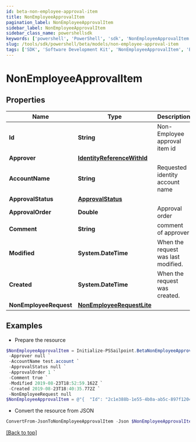 ```yaml
---
id: beta-non-employee-approval-item
title: NonEmployeeApprovalItem
pagination_label: NonEmployeeApprovalItem
sidebar_label: NonEmployeeApprovalItem
sidebar_class_name: powershellsdk
keywords: ['powershell', 'PowerShell', 'sdk', 'NonEmployeeApprovalItem', 'BetaNonEmployeeApprovalItem'] 
slug: /tools/sdk/powershell/beta/models/non-employee-approval-item
tags: ['SDK', 'Software Development Kit', 'NonEmployeeApprovalItem', 'BetaNonEmployeeApprovalItem']
---
```



# NonEmployeeApprovalItem

## Properties

Name | Type | Description | Notes
------------ | ------------- | ------------- | -------------
**Id** | **String** | Non-Employee approval item id | [optional] 
**Approver** | [**IdentityReferenceWithId**](identity-reference-with-id) |  | [optional] 
**AccountName** | **String** | Requested identity account name | [optional] 
**ApprovalStatus** | [**ApprovalStatus**](approval-status) |  | [optional] 
**ApprovalOrder** | **Double** | Approval order | [optional] 
**Comment** | **String** | comment of approver | [optional] 
**Modified** | **System.DateTime** | When the request was last modified. | [optional] 
**Created** | **System.DateTime** | When the request was created. | [optional] 
**NonEmployeeRequest** | [**NonEmployeeRequestLite**](non-employee-request-lite) |  | [optional] 

## Examples

- Prepare the resource
```powershell
$NonEmployeeApprovalItem = Initialize-PSSailpoint.BetaNonEmployeeApprovalItem  -Id 2c1e388b-1e55-4b0a-ab5c-897f1204159c `
 -Approver null `
 -AccountName test.account `
 -ApprovalStatus null `
 -ApprovalOrder 1 `
 -Comment true `
 -Modified 2019-08-23T18:52:59.162Z `
 -Created 2019-08-23T18:40:35.772Z `
 -NonEmployeeRequest null
$NonEmployeeApprovalItem = @"{  "Id": "2c1e388b-1e55-4b0a-ab5c-897f1204159c", "Approver": null, "AccountName": "test.account", "ApprovalStatus": null, "ApprovalOrder": "1", "Comment": "true", "Modified": "2019-08-23T18:52:59.162Z", "Created": "2019-08-23T18:40:35.772Z", "NonEmployeeRequest": null }"@
```

- Convert the resource from JSON
```powershell
ConvertFrom-JsonToNonEmployeeApprovalItem -Json $NonEmployeeApprovalItem
```


[[Back to top]](#) 

